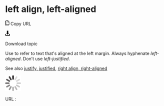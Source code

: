 ﻿# left align, left-aligned

![Copy URL](media/left-align-left-aligned/Copy.png)
Copy URL

![Download](media/left-align-left-aligned/Download.png)

Download topic

Use to refer to text that's aligned at the left margin. Always hyphenate *left-aligned*. Don’t use *left-justified*.

See also [justify, justified](https://worldready.cloudapp.net/Styleguide/Read?id=2700&topicid=28815), [right align, right-aligned](https://worldready.cloudapp.net/Styleguide/Read?id=2700&topicid=28819)

![In progress](media/left-align-left-aligned/activity-large.gif)

URL :
